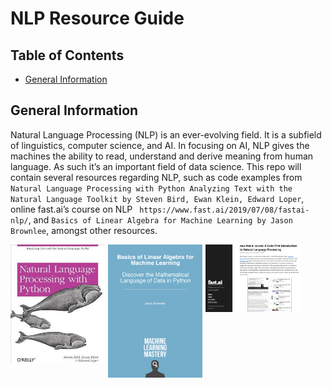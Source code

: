 # NLP Resource Guide

## Table of Contents

* [General Information](#general-information)

## General Information

Natural Language Processing (NLP) is an ever-evolving field.  It is a subfield of linguistics, computer science, and AI. In focusing on AI, NLP gives the machines the ability to read, understand and derive meaning from human language.  As such it’s an important field of data science.  This repo will contain several resources regarding NLP, such as code examples from `Natural Language Processing with Python Analyzing Text with the Natural Language Toolkit by Steven Bird, Ewan Klein, Edward Loper`, online fast.ai’s course on NLP ` https://www.fast.ai/2019/07/08/fastai-nlp/`, and `Basics of Linear Algebra for Machine Learning by Jason Brownlee`, amongst other resources.   
<p>
<img src="images/nlppython.jpg" alt="book cover" style="float: left; width: 30%; margin-right: 1%; margin-bottom: 0.5em;">
<img src="images/blaml.png" alt="book cover" style="float: left; width: 30%; margin-right: 1%; margin-bottom: 0.5em;">
<img src="images/fastai.png" alt="website screenshot" style="float: left; width: 30%; margin-right: 1%; margin-bottom: 0.5em;">
</p><p style="clear: both;">
<!-- <div class="row">
    <div class="inline-block">
        <img src="images/nlppython.jpg" alt="book cover" style="float: left; width: 30%; margin-right: 1%; margin-bottom: 0.5em;">
    </div>
    <div class="inline-block">
        <img src="images/blaml.png" alt="book cover" style="float: left; width: 30%; margin-right: 1%; margin-bottom: 0.5em;">
    </div>
    <div class="inline-block">
        <img src="images/fastai.png" alt="website screenshot" style="float: left; width: 30%; margin-right: 1%; margin-bottom: 0.5em;"><p style="clear: both;">
    </div>
</div> -->